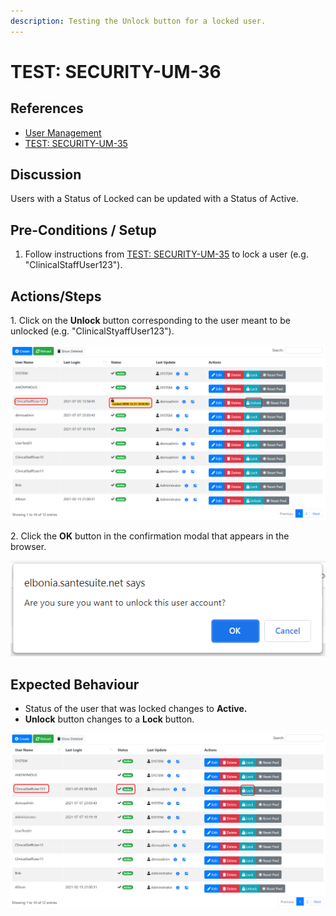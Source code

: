 ```yaml
---
description: Testing the Unlock button for a locked user.
---
```


# TEST: SECURITY-UM-36

## References

* [User Management](../../../../../../operations/system-administration/security-administration/user-management.md)
* [TEST: SECURITY-UM-35](test-security-um-35-1.md)

## Discussion

Users with a Status of Locked can be updated with a Status of Active.

## Pre-Conditions / Setup

1. Follow instructions from [TEST: SECURITY-UM-35](test-security-um-35-1.md) to lock a user (e.g. "ClinicalStaffUser123").

## Actions/Steps

1\. Click on the **Unlock** button corresponding to the user meant to be unlocked (e.g. "ClinicalStyaffUser123").

![](<../../../../../../.gitbook/assets/image (326).png>)

2\. Click the **OK** button in the confirmation modal that appears in the browser.

![](<../../../../../../.gitbook/assets/image (332).png>)

## Expected Behaviour

* Status of the user that was locked changes to **Active.**
* **Unlock** button changes to a **Lock** button.

![](<../../../../../../.gitbook/assets/image (298).png>)
